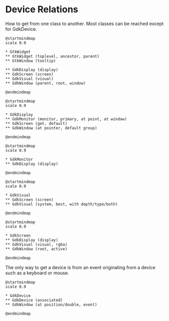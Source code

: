 # Device Relations

How to get from one class to another. Most classes can be reached except for GdkDevice.

```plantuml
@startmindmap
scale 0.9

* GtkWidget
** GtkWidget (toplevel, ancestor, parent)
** GtkWindow (tooltip)

** GdkDisplay (display)
** GdkScreen (screen)
** GdkVisual (visual)
** GdkWindow (parent, root, window)

@endmindmap
```

```plantuml
@startmindmap
scale 0.9

* GdkDisplay
** GdkMonitor (monitor, primary, at point, at window)
** GdkScreen (get, default)
** GdkWindow (at pointer, default group)

@endmindmap
```

```plantuml
@startmindmap
scale 0.9

* GdkMonitor
** GdkDisplay (display)

@endmindmap
```

```plantuml
@startmindmap
scale 0.9

* GdkVisual
** GdkScreen (screen)
** GdkVisual (system, best, with depth/type/both)

@endmindmap
```

```plantuml
@startmindmap
scale 0.9

* GdkScreen
** GdkDisplay (display)
** GdkVisual (visual, rgba)
** GdkWindow (root, active)

@endmindmap
```

The only way to get a device is from an event originating from a device such as a keyboard or mouse.

```plantuml
@startmindmap
scale 0.9

* GdkDevice
** GdkDevice (associated)
** GdkWindow (at position/double, event)

@endmindmap
```
